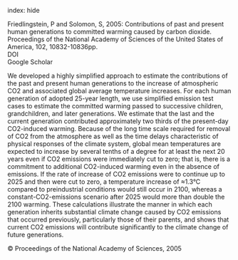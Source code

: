 index: hide

<div class="Citation">

  <div class="Citation-body">
    <div class="Citation-text">Friedlingstein, P and Solomon, S, 2005: Contributions of past and present human generations to committed warming caused by carbon dioxide. <span class="Article-journal">Proceedings of the National Academy of Sciences of the United States of America, </span><span class="Article-volume">102, </span>10832-10836pp.</div>
    <div class="Citation-links">
      <div class="CitationLink" data-href="https://doi.org/10.1073/pnas.0504755102">
        <div class="CitationLink-icon CitationLink-Doi"></div>
        <div class="CitationLink-text">DOI</div>
      </div>
      <div class="CitationLink" data-href="https://scholar.google.com/scholar?q=10.1073/pnas.0504755102">
        <div class="CitationLink-icon CitationLink-Scholar"></div>
        <div class="CitationLink-text">Google Scholar</div>
      </div>
    </div>
  </div>
</div>

We developed a highly simplified approach to estimate the contributions of the past and present human generations to the increase of atmospheric CO2 and associated global average temperature increases. For each human generation of adopted 25-year length, we use simplified emission test cases to estimate the committed warming passed to successive children, grandchildren, and later generations. We estimate that the last and the current generation contributed approximately two thirds of the present-day CO2-induced warming. Because of the long time scale required for removal of CO2 from the atmosphere as well as the time delays characteristic of physical responses of the climate system, global mean temperatures are expected to increase by several tenths of a degree for at least the next 20 years even if CO2 emissions were immediately cut to zero; that is, there is a commitment to additional CO2-induced warming even in the absence of emissions. If the rate of increase of CO2 emissions were to continue up to 2025 and then were cut to zero, a temperature increase of ≈1.3°C compared to preindustrial conditions would still occur in 2100, whereas a constant-CO2-emissions scenario after 2025 would more than double the 2100 warming. These calculations illustrate the manner in which each generation inherits substantial climate change caused by CO2 emissions that occurred previously, particularly those of their parents, and shows that current CO2 emissions will contribute significantly to the climate change of future generations.

<div class="Citation-copy">
&copy; Proceedings of the National Academy of Sciences, 2005
</div>